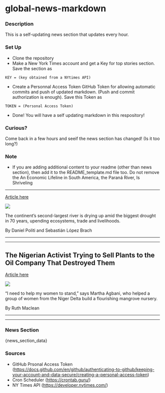 # global-news-markdown

### Description 
This is a self-updating news section that updates every hour.

### Set Up 
* Clone the repository
* Make a New York Times account and get a Key for top stories section. Save the section as 
 ```
 KEY = (key obtained from a NYtimes API)
 ```
*  Create a Personnal Access Token GitHub Token for allowing automatic commits and push of updated markdown. (Push and commit authorization is enough). Save this Token as 
```
TOKEN = (Personal Access Token)
```
* Done! You will have a self updating markdown in this respository!

### Curious?
Come back in a few hours and seeif the news section has changed! (Is it too long?)

### Note
* If you are adding additional content to your readme (other than news section), then add it to the README_template.md file too. Do not remove the An Economic Lifeline in South America, the Paraná River, Is Shriveling
----------------------------------------------------------------------

[Article here](https://www.nytimes.com/2021/09/04/world/americas/drought-argentina-parana-river.html)

[![](https://static01.nyt.com/images/2021/09/04/world/04Argentina-Drought/04Argentina-Drought-superJumbo.jpg)](https://www.nytimes.com/2021/09/04/world/americas/drought-argentina-parana-river.html)

The continent’s second-largest river is drying up amid the biggest drought in 70 years, upending ecosystems, trade and livelihoods.

By Daniel Politi and Sebastián López Brach

* * *

* * *

The Nigerian Activist Trying to Sell Plants to the Oil Company That Destroyed Them
----------------------------------------------------------------------------------

[Article here](https://www.nytimes.com/2021/09/03/world/africa/nigeria-delta-pollution-mangroves-agbani.html)

[![](https://static01.nyt.com/images/2021/08/10/world/00Nigeria-Martha1/merlin_188271051_7355990c-86e4-4801-8f6f-5e0ebd0d9580-superJumbo.jpg)](https://www.nytimes.com/2021/09/03/world/africa/nigeria-delta-pollution-mangroves-agbani.html)

“I need to help my women to stand,” says Martha Agbani, who helped a group of women from the Niger Delta build a flourishing mangrove nursery.

By Ruth Maclean

* * *

* * *

### News Section 
{news_section_data}


### Sources 
* GitHub Prsonal Access Token (https://docs.github.com/en/github/authenticating-to-github/keeping-your-account-and-data-secure/creating-a-personal-access-token)
* Cron Scheduler (https://crontab.guru/)
* NY Times API (https://developer.nytimes.com/)
